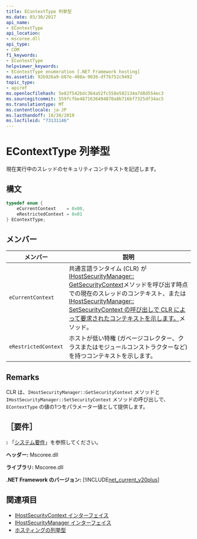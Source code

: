 ```yaml
---
title: EContextType 列挙型
ms.date: 03/30/2017
api_name:
- EContextType
api_location:
- mscoree.dll
api_type:
- COM
f1_keywords:
- EContextType
helpviewer_keywords:
- EContextType enumeration [.NET Framework hosting]
ms.assetid: 92b926a9-b87e-408a-9036-df7b752c9492
topic_type:
- apiref
ms.openlocfilehash: 5e82f542bdc364a52fc558e582134a7d8d554ec3
ms.sourcegitcommit: 559fcfbe4871636494870a8b716bf7325df34ac5
ms.translationtype: MT
ms.contentlocale: ja-JP
ms.lasthandoff: 10/30/2019
ms.locfileid: "73131146"
---
```

# <a name="econtexttype-enumeration"></a>EContextType 列挙型
現在実行中のスレッドのセキュリティコンテキストを記述します。  
  
## <a name="syntax"></a>構文  
  
```cpp  
typedef enum {  
    eCurrentContext    = 0x00,  
    eRestrictedContext = 0x01  
} EContextType;  
```  
  
## <a name="members"></a>メンバー  
  
|メンバー|説明|  
|------------|-----------------|  
|`eCurrentContext`|共通言語ランタイム (CLR) が[IHostSecurityManager:: GetSecurityContext](../../../../docs/framework/unmanaged-api/hosting/ihostsecuritymanager-getsecuritycontext-method.md)メソッドを呼び出す時点での現在のスレッドのコンテキスト、または[IHostSecurityManager:: SetSecurityContext の呼び出しで CLR によって要求されたコンテキストを示します。](../../../../docs/framework/unmanaged-api/hosting/ihostsecuritymanager-setsecuritycontext-method.md)メソッド。|  
|`eRestrictedContext`|ホストが低い特権 (ガベージコレクター、クラスまたはモジュールコンストラクターなど) を持つコンテキストを示します。|  
  
## <a name="remarks"></a>Remarks  
 CLR は、`IHostSecurityManager::GetSecurityContext` メソッドと `IHostSecurityManager::SetSecurityContext` メソッドの呼び出しで、`EContextType` の値の1つをパラメーター値として提供します。  
  
## <a name="requirements"></a>［要件］  
 **:** 「[システム要件](../../../../docs/framework/get-started/system-requirements.md)」を参照してください。  
  
 **ヘッダー:** Mscoree.dll  
  
 **ライブラリ:** Mscoree.dll  
  
 **.NET Framework のバージョン:** [!INCLUDE[net_current_v20plus](../../../../includes/net-current-v20plus-md.md)]  
  
## <a name="see-also"></a>関連項目

- [IHostSecurityContext インターフェイス](../../../../docs/framework/unmanaged-api/hosting/ihostsecuritycontext-interface.md)
- [IHostSecurityManager インターフェイス](../../../../docs/framework/unmanaged-api/hosting/ihostsecuritymanager-interface.md)
- [ホスティングの列挙型](../../../../docs/framework/unmanaged-api/hosting/hosting-enumerations.md)
